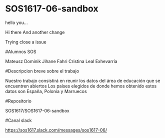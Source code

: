 # SOS1617-06-sandbox



hello you...


Hi there
And another change

Trying close a issue

#Alumnos SOS 

Mateusz Dominik
Jihane Fahri
Cristina Leal Exhevarría

#Descripcion breve sobre el trabajo 

Nuestro trabajo consistirá en reunir los datos del área de educación que se encuentren abiertos
Los países elegidos de donde hemos obtenido estos datos son España, Polonia y Marruecos

#Repositorio

SOS1617/SOS1617-06-sandbox

#Canal slack

https://sos1617.slack.com/messages/sos1617-06/

